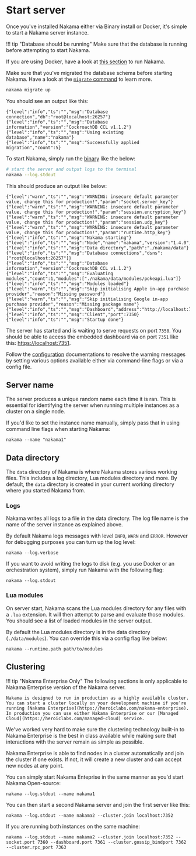 # Start server

Once you've installed Nakama either via Binary install or Docker, it's simple to start a Nakama server instance.

!!! tip "Database should be running"
    Make sure that the database is running before attempting to start Nakama.

If you are using Docker, have a look at [this section](install-docker-quickstart.md#running-nakama) to run Nakama.

Make sure that you've migrated the database schema before starting Nakama. Have a look at the [`migrate` command](install-server-cli.md#migrate) to learn more.

```sh
nakama migrate up
```

You should see an output like this:

```
{"level":"info","ts":"","msg":"Database connection","db":"root@localhost:26257"}
{"level":"info","ts":"","msg":"Database information","version":"CockroachDB CCL v1.1.2"}
{"level":"info","ts":"","msg":"Using existing database","name":"nakama"}
{"level":"info","ts":"","msg":"Successfully applied migration","count":5}
```

To start Nakama, simply run the [binary](install-binary.md) like the below:

```sh
# start the server and output logs to the terminal
nakama --log.stdout
```

This should produce an output like below:
```
{"level":"warn","ts":"","msg":"WARNING: insecure default parameter value, change this for production!","param":"socket.server_key"}
{"level":"warn","ts":"","msg":"WARNING: insecure default parameter value, change this for production!","param":"session.encryption_key"}
{"level":"warn","ts":"","msg":"WARNING: insecure default parameter value, change this for production!","param":"session.udp_key"}
{"level":"warn","ts":"","msg":"WARNING: insecure default parameter value, change this for production!","param":"runtime.http_key"}
{"level":"info","ts":"","msg":"Nakama starting"}
{"level":"info","ts":"","msg":"Node","name":"nakama","version":"1.4.0","runtime":"go1.9"}
{"level":"info","ts":"","msg":"Data directory","path":"./nakama/data"}
{"level":"info","ts":"","msg":"Database connections","dsns":["root@localhost:26257"]}
{"level":"info","ts":"","msg":"Database information","version":"CockroachDB CCL v1.1.2"}
{"level":"info","ts":"","msg":"Evaluating modules","count":1,"modules":["./nakama/data/modules/pokeapi.lua"]}
{"level":"info","ts":"","msg":"Modules loaded"}
{"level":"warn","ts":"","msg":"Skip initialising Apple in-app purchase provider","reason":"Missing password"}
{"level":"warn","ts":"","msg":"Skip initialising Google in-app purchase provider","reason":"Missing package name"}
{"level":"info","ts":"","msg":"Dashboard","address":"http://localhost:7351"}
{"level":"info","ts":"","msg":"Client","port":7350}
{"level":"info","ts":"","msg":"Startup done"}
```

The server has started and is waiting to serve requests on port `7350`. You should be able to access the embedded dashboard via on port `7351` like this:
[https://localhost:7351](https://localhost:7351).

Follow the [configuration](install-configuration.md) documentations to resolve the warning messages by setting various options available either via command-line flags or via a config file.

## Server name

The server produces a unique random name each time it is ran. This is essential for identifying the server when running multiple instances as a cluster on a single node.

If you'd like to set the instance name manually, simply pass that in using command line flags when starting Nakama:

```
nakama --name "nakama1"
```

## Data directory

The `data` directory of Nakama is where Nakama stores various working files. This includes a log directory, Lua modules directory and more. By default, the `data` directory is created in your current working directory where you started Nakama from.

### Logs

Nakama writes all logs to a file in the data directory. The log file name is the name of the server instance as explained above.

By default Nakama logs messages with level `INFO`, `WARN` and `ERROR`. However for debugging purposes you can turn up the log level:

```
nakama --log.verbose
```

If you want to avoid writing the logs to disk (e.g. you use Docker or an orchestration system), simply run Nakama with the following flag:

```
nakama --log.stdout
```

### Lua modules

On server start, Nakama scans the Lua modules directory for any files with a `.lua` extension. It will then attempt to parse and evaluate those modules. You should see a list of loaded modules in the server output.

By default the Lua modules directory is in the data directory (`./data/modules`). You can override this via a config flag like below:

```
nakama --runtime.path path/to/modules
```

## Clustering

!!! tip "Nakama Enterprise Only"
    The following sections is only applicable to Nakama Enterprise version of the Nakama server.

    Nakama is designed to run in production as a highly available cluster. You can start a cluster locally on your development machine if you’re running [Nakama Enterprise](https://heroiclabs.com/nakama-enterprise). In production you can use either Nakama Enterprise or our [Managed Cloud](https://heroiclabs.com/managed-cloud) service.

We've worked very hard to make sure the clustering technology built-in to Nakama Enterprise is the best in class available while making sure that interactions with the server remain as simple as possible.

Nakama Enterprise is able to find nodes in a cluster automatically and join the cluster if one exists. If not, it will create a new cluster and can accept new nodes at any point. 

You can simply start Nakama Enteprise in the same manner as you'd start Nakama Open-source:

```
nakama --log.stdout --name nakama1
```

You can then start a second Nakama server and join the first server like this:

```
nakama --log.stdout --name nakama2 --cluster.join localhost:7352
```

If you are running both instances on the same machine:

```
nakama --log.stdout --name nakama2 --cluster.join localhost:7352 --socket.port 7360 --dashboard.port 7361 --cluster.gossip_bindport 7362 --cluster.rpc_port 7363
```

